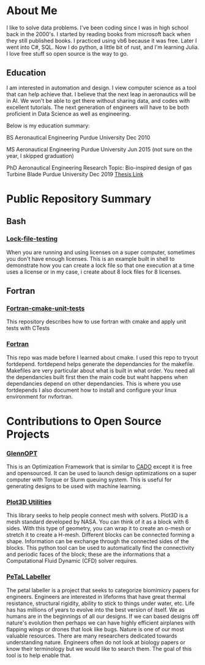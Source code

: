 # About Me
I like to solve data problems. I've been coding since I was in high school back in the 2000's. I started by reading books from microsoft back when they still published books. I practiced using vb6 because it was free. Later I went into C#, SQL. Now I do python, a little bit of rust, and I'm learning Julia. I love free stuff so open source is the way to go. 

## Education
I am interested in automation and design. I view computer science as a tool that can help achieve that. I believe that the next leap in aeronautics will be in AI. We won't be able to get there without sharing data, and codes with excellent tutorials. The next generation of engineers will have to be both proficient in Data Science as well as engineering. 

Below is my education summary: 

BS Aeronautical Engineering
Purdue University Dec 2010


MS Aeronautical Engineering
Purdue University Jun 2015 (not sure on the year, I skipped graduation) 


PhD Aeronautical Engineering
Research Topic: Bio-inspired design of gas Turbine Blade 
Purdue University Dec 2019
[Thesis Link](https://hammer.purdue.edu/articles/thesis/Bio-inspired_Design_of_a_Turbine_Stage/10055423)

# Public Repository Summary

## Bash 
### [Lock-file-testing](https://github.com/pjuangph/Lock-file-testing) 
When you are running and using licenses on a super computer, sometimes you don't have enough licenses. This is an example built in shell to demonstrate how you can create a lock file so that one execution at a time uses a license or in my case, i create about 8 lock files for 8 licenses. 


## Fortran 
### [Fortran-cmake-unit-tests](https://github.com/pjuangph/fortran-cmake-unit-tests)
This repository describes how to use fortran with cmake and apply unit tests with CTests

### [Fortran](https://github.com/pjuangph/fortran)
This repo was made before I learned about cmake. I used this repo to tryout fortdepend. fortdepend helps generate the dependancies for the makefile. Makefiles are very particular about what is built in what order. You need all the dependancies built first then the main code but waht happens when dependancies depend on other dependancies. This is where you use fortdepends
I also document how to install and configure your linux environment for nvfortran. 

# Contributions to Open Source Projects
### [GlennOPT](https://github.com/nasa/GlennOPT) 
This is an Optimization Framework that is similar to [CADO](http://www1.dem.ist.utl.pt/engopt2010/Book_and_CD/Papers_CD_Final_Version/pdf/01/01297-01.pdf) except it is free and opensourced. It can be used to launch design optimizations on a super computer with Torque or Slurm queuing system. This is useful for generating designs to be used with machine learning. 

### [Plot3D Utilities](https://github.com/nasa/Plot3D_utilities)
This library seeks to help people connect mesh with solvers. Plot3D is a mesh standard developed by NASA. You can think of it as a block with 6 sides. With this type of geometry, you can wrap it to create an o-mesh or stretch it to create a H-mesh. Different blocks can be connected forming a shape. Information can be exchange through the connected sides of the blocks. This python tool can be used to automatically find the connectivity and periodic faces of the block; these are the informations that a Computational Fluid Dynamic (CFD) solver requires. 

### [PeTaL Labeller](https://github.com/nasa-petal/PeTaL-labeller)
The petal labeller is a project that seeks to categorize biomimicry papers for engineers. Engineers are interested in lifeforms that have great thermal resistance, structural rigidity, ability to stick to things under water, etc. Life has has millions of years to evolve into the best version of itself. We as humans are in the beginnings of all our designs. If we can based designs off nature's evolution then perhaps we can have highly efficient airplanes with flapping wings or drones that look like bugs. Nature is one of our most valuable resources. There are many researchers dedicated towards understanding nature. Engineers often do not look at biology papers or know their terminology but we would like to search them. The goal of this tool is to help enable that. 





